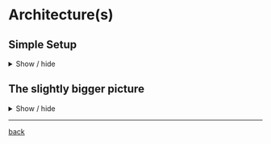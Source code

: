 # Architecture(s)

## Simple Setup

<details>
<summary>Show / hide</summary>

![](https://prometheus.io/assets/tutorial/architecture.png)

</details>

## The slightly bigger picture

<details>
<summary>Show / hide</summary>

![](https://prometheus.io/assets/architecture.png)

</details>

---
[back](../overview.md)


